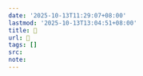 ```yaml
---
date: '2025-10-13T11:29:07+08:00'
lastmod: '2025-10-13T13:04:51+08:00'
title: 󰠌
url: 󰠌
tags: []
src:
note:
---
```

